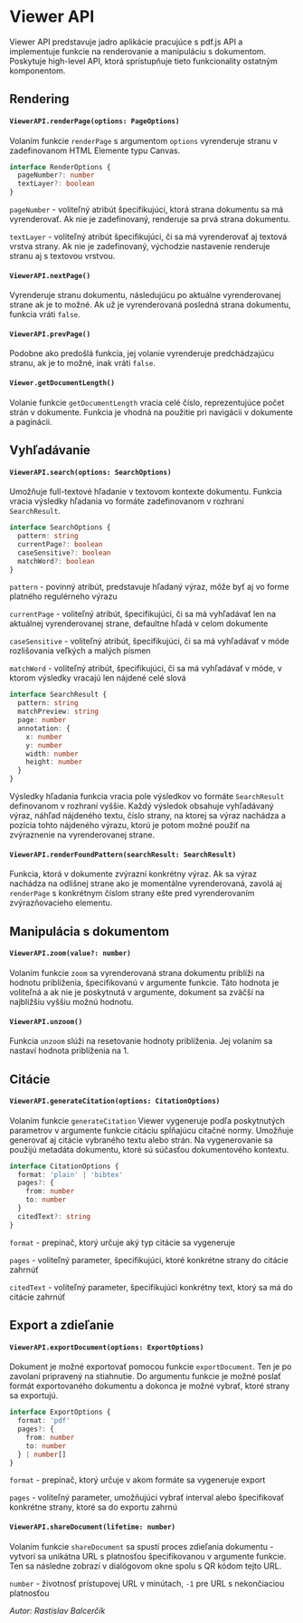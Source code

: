 # Viewer API

Viewer API predstavuje jadro aplikácie pracujúce s pdf.js API a implementuje funkcie na renderovanie a manipuláciu s dokumentom.
Poskytuje high-level API, ktorá sprístupňuje tieto funkcionality ostatným komponentom.

## Rendering

#### `ViewerAPI.renderPage(options: PageOptions)`

Volaním funkcie `renderPage` s argumentom `options` vyrenderuje stranu v zadefinovanom HTML Elemente typu
Canvas.

```ts
interface RenderOptions {
  pageNumber?: number
  textLayer?: boolean
}
```

`pageNumber` - voliteľný atribút špecifikujúci, ktorá strana dokumentu sa má vyrenderovať. Ak nie je zadefinovaný,
renderuje sa prvá strana dokumentu.

`textLayer` - voliteľný atribút špecifikujúci, či sa má vyrenderovať aj textová vrstva strany. Ak nie je zadefinovaný,
východzie nastavenie renderuje stranu aj s textovou vrstvou.

#### `ViewerAPI.nextPage()`

Vyrenderuje stranu dokumentu, následujúcu po aktuálne vyrenderovanej strane ak je to možné. Ak už je vyrenderovaná
posledná strana dokumentu, funkcia vráti `false`.

#### `ViewerAPI.prevPage()`

Podobne ako predošlá funkcia, jej volanie vyrenderuje predchádzajúcu stranu, ak je to možné, inak vráti `false`.

#### `Viewer.getDocumentLength()`

Volanie funkcie `getDocumentLength` vracia celé číslo, reprezentujúce počet strán v dokumente.
Funkcia je vhodná na použitie pri navigácii v dokumente a paginácii.

## Vyhľadávanie

#### `ViewerAPI.search(options: SearchOptions)`

Umožňuje full-textové hľadanie v textovom kontexte dokumentu. Funkcia vracia výsledky hľadania vo formáte zadefinovanom
v rozhraní `SearchResult`.

```ts
interface SearchOptions {
  pattern: string
  currentPage?: boolean
  caseSensitive?: boolean
  matchWord?: boolean
}
```

`pattern` - povinný atribút, predstavuje hľadaný výraz, môže byť aj vo forme platného regulérneho výrazu

`currentPage` - voliteľný atribút, špecifikujúci, či sa má vyhľadávať len na aktuálnej vyrenderovanej strane, defaultne hľadá v celom dokumente

`caseSensitive` - voliteľný atribút, špecifikujúci, či sa má vyhľadávať v móde rozlišovania veľkých a malých písmen

`matchWord` - voliteľný atribút, špecifikujúci, či sa má vyhľadávať v móde, v ktorom výsledky vracajú len nájdené
celé slová

```ts
interface SearchResult {
  pattern: string
  matchPreview: string
  page: number
  annotation: {
    x: number
    y: number
    width: number
    height: number
  }
}
```

Výsledky hľadania funkcia vracia pole výsledkov vo formáte `SearchResult`
definovanom v rozhraní vyššie. Každý výsledok obsahuje vyhľadávaný výraz,
náhľad nájdeného textu, číslo strany, na ktorej sa
výraz nachádza a pozícia tohto nájdeného výrazu, ktorú je potom možné použiť na zvýraznenie
na vyrenderovanej strane.

#### `ViewerAPI.renderFoundPattern(searchResult: SearchResult)`

Funkcia, ktorá v dokumente zvýrazní konkrétny výraz. Ak sa výraz nachádza na odlišnej
strane ako je momentálne vyrenderovaná, zavolá aj `renderPage` s konkrétnym číslom strany ešte
pred vyrenderovaním zvýrazňovacieho elementu.

## Manipulácia s dokumentom

#### `ViewerAPI.zoom(value?: number)`

Volaním funkcie `zoom` sa vyrenderovaná strana dokumentu priblíži na hodnotu priblíženia, špecifikovanú
v argumente funkcie. Táto hodnota je voliteľná a ak nie je poskytnutá v argumente, dokument sa zväčší na
najbližšiu vyššiu možnú hodnotu.

#### `ViewerAPI.unzoom()`

Funkcia `unzoom` slúži na resetovanie hodnoty priblíženia. Jej volaním sa nastaví hodnota priblíženia na 1.

## Citácie

#### `ViewerAPI.generateCitation(options: CitationOptions)`

Volaním funkcie `generateCitation` Viewer vygeneruje podľa poskytnutých parametrov v argumente funkcie
citáciu spĺňajúcu citačné normy. Umožňuje generovať aj citácie vybraného textu alebo strán. Na vygenerovanie
sa použijú metadáta dokumentu, ktoré sú súčasťou dokumentového kontextu.

```ts
interface CitationOptions {
  format: 'plain' | 'bibtex'
  pages?: {
    from: number
    to: number
  }
  citedText?: string
}
```

`format` - prepínač, ktorý určuje aký typ citácie sa vygeneruje

`pages` - voliteľný parameter, špecifikujúci, ktoré konkrétne strany do citácie zahrnúť

`citedText` - voliteľný parameter, špecifikujúci konkrétny text, ktorý sa má do citácie zahrnúť

## Export a zdieľanie

#### `ViewerAPI.exportDocument(options: ExportOptions)`

Dokument je možné exportovať pomocou funkcie `exportDocument`. Ten je po zavolaní pripravený na stiahnutie.
Do argumentu funkcie je možné poslať formát exportovaného dokumentu a dokonca je možné vybrať, ktoré strany
sa exportujú.

```ts
interface ExportOptions {
  format: 'pdf'
  pages?: {
    from: number
    to: number
  } | number[]  
}
```

`format` - prepínač, ktorý určuje v akom formáte sa vygeneruje export

`pages` - voliteľný parameter, umožňujúci vybrať interval alebo špecifikovať konkrétne strany, ktoré sa do exportu zahrnú

#### `ViewerAPI.shareDocument(lifetime: number)`

Volaním funkcie `shareDocument` sa spustí proces zdieľania dokumentu - vytvorí sa unikátna URL s
platnosťou špecifikovanou v argumente funkcie. Ten sa následne zobrazí v dialógovom okne spolu s QR kódom tejto URL.

`number` - životnosť prístupovej URL v minútach, `-1` pre URL s nekončiaciou platnosťou

*Autor: Rastislav Balcerčík*
